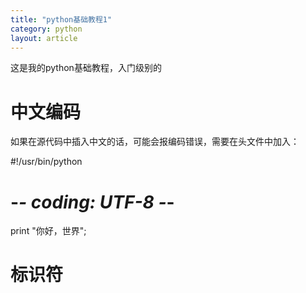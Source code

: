 ```yaml
---
title: "python基础教程1"
category: python
layout: article
---
```


这是我的python基础教程，入门级别的

# 中文编码

如果在源代码中插入中文的话，可能会报编码错误，需要在头文件中加入：

#!/usr/bin/python
# -*- coding: UTF-8 -*-

print "你好，世界";

# 标识符


